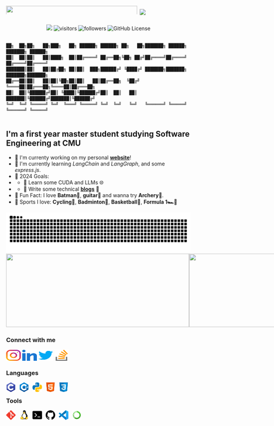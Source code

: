 # <img width="358" height="25" src="https://glitch-art.vercel.app/api/simple?word=Hi!%20I'm%20Henry%20(hungry5656)&font=Doto" /> <img src="https://media.giphy.com/media/hvRJCLFzcasrR4ia7z/giphy.gif" width="25px">

<div align="center">
  <a href="https://github.com/hungry5656/hungry5656"><img src="https://img.shields.io/badge/status-updating-brightgreen.svg"></a>
  <img src="https://visitor-badge.laobi.icu/badge?page_id=hungry5656.hungry5656" alt="visitors"/>
  <img src="https://img.shields.io/github/followers/hungry5656" alt="followers"/>
  <img src="https://img.shields.io/github/license/hungry5656/hungry5656" alt="GitHub License">


</div>

```

██╗  ██╗██╗   ██╗███╗   ██╗ ██████╗ ██████╗ ██╗   ██╗███████╗ ██████╗ ███████╗ ██████╗ 
██║  ██║██║   ██║████╗  ██║██╔════╝ ██╔══██╗╚██╗ ██╔╝██╔════╝██╔════╝ ██╔════╝██╔════╝ 
███████║██║   ██║██╔██╗ ██║██║  ███╗██████╔╝ ╚████╔╝ ███████╗███████╗ ███████╗███████╗ 
██╔══██║██║   ██║██║╚██╗██║██║   ██║██╔══██╗  ╚██╔╝  ╚════██║██╔═══██╗╚════██║██╔═══██╗
██║  ██║╚██████╔╝██║ ╚████║╚██████╔╝██║  ██║   ██║   ███████║╚██████╔╝███████║╚██████╔╝
╚═╝  ╚═╝ ╚═════╝ ╚═╝  ╚═══╝ ╚═════╝ ╚═╝  ╚═╝   ╚═╝   ╚══════╝ ╚═════╝ ╚══════╝ ╚═════╝ 
                                                                                       
```

## I'm a first year master student studying **Software Engineering** at **CMU**

- 📝 I'm currenty working on my personal **[website]**!
- 🌱 I'm currently learning *LangChain* and *LangGraph*, and some *express.js*.
- 🚩 2024 Goals:
- - 🔲 Learn some CUDA and LLMs 🌐
- - 🔲 Write some technical **[blogs]** 📂
- 👀 Fun Fact: I love **Batman🦇**, **guitar🎸** and wanna try **Archery🏹**.
- 🏃 Sports I love: **Cycling🚴**, **Badminton🏸**, **Basketball🏀**, **Formula 1🏎️🏁**

<picture>
  <source
    media="(prefers-color-scheme: dark)"
    srcset="https://raw.githubusercontent.com/hungry5656/hungry5656/output/github-snake-dark.svg" />
  <source 
    media="(prefers-color-scheme: light)"
    srcset="https://raw.githubusercontent.com/hungry5656/hungry5656/output/github-snake.svg" />
  <img alt="github-snake" src="github-snake.svg" />
</picture>

<div align="center" style="display: flex">
  <picture>
    <source
      srcset="https://github-readme-stats.vercel.app/api?username=hungry5656&show_icons=true&theme=radical&include_all_commits=true&card_width=500&rank_icon=github&line_height=20"
      media="(prefers-color-scheme: dark), (prefers-color-scheme: no-preference)"
    />
    <source
      srcset="https://github-readme-stats.vercel.app/api?username=hungry5656&show_icons=true&theme=moltack&include_all_commits=true&card_width=500&rank_icon=github"
      media="(prefers-color-scheme: light)"
    />
    <img src="https://github-readme-stats.vercel.app/api?username=hungry5656&show_icons=true&theme=radical&include_all_commits=true&card_width=500&rank_icon=github" style="width: 500px; height: 200px;"/>
  </picture>
  <picture>
    <source
      srcset="https://github-readme-stats.vercel.app/api/top-langs/?username=hungry5656&hide=jupyter%20notebook,html&theme=radical&layout=compact&card_width=500"
      media="(prefers-color-scheme: dark)"
    />
    <source
      srcset="https://github-readme-stats.vercel.app/api/top-langs/?username=hungry5656&hide=jupyter%20notebook,html&theme=moltack&layout=compact&card_width=500"
      media="(prefers-color-scheme: light), (prefers-color-scheme: no-preference)"
    />
    <img src="https://github-readme-stats.vercel.app/api/top-langs/?username=hungry5656&hide=jupyter%20notebook,html&theme=radical&layout=compact&card_width=500" style="width: 500px; height: 200px;"/>
  </picture>
</div>

### Connect with me

[<img align="center" src="img/instagram.svg" alt="Instagram" height="30" width="40" />][Instagram]
[<img align="center" src="img/linkedin.svg" alt="Linkedin" height="30" width="40" />][Linkedin]
[<img align="center" src="img/twitter.svg" alt="Twitter" height="30" width="40" />][Twitter]
[<img align="center" src="img/stack-overflow.svg" alt="Stack-Overflow" height="30" width="40" />][Stack-Overflow]


### Languages
<!-- svg source website -->

[<img align="left" alt="C" width="26px" src="img/c.svg" style="padding-right:10px;" />](http://www.open-std.org/jtc1/sc22/wg14/)
[<img align="left" alt="C++" width="26px" src="img/cpp.svg" style="padding-right:10px;" />](https://isocpp.org/)
[<img align="left" alt="Python" width="26px" src="img/python.svg" style="padding-right:10px;" />](https://www.python.org/)
[<img align="left" alt="HTML" width="26px" src="img/html.svg" style="padding-right:10px;" />](https://html.spec.whatwg.org/)
[<img align="left" alt="CSS" width="26px" src="img/css.svg" style="padding-right:10px;" />](https://www.w3.org/TR/CSS/#css)


<br>

### Tools
[<img align="left" alt="Git" width="26px" src="img/git.svg" style="padding-right:10px;" />](https://git-scm.com/)
[<img align="left" alt="Linux" width="26px" src="img/linux.svg" style="padding-right:10px;" />](https://www.linux.org/)
[<img align="left" alt="Terminal" width="26px" src="img/terminal.svg" style="padding-right:10px;" />](https://www.gnu.org/software/bash/)
[<img align="left" alt="Github" width="26px" src="img/github.svg" style="padding-right:10px;" />](https://github.com/)
[<img align="left" alt="Visual Studio Code" width="26px" src="img/vscode.svg" style="padding-right:10px;" />](https://code.visualstudio.com/)
[<img align="left" alt="Anaconda" width="26px" src="img/anaconda.svg" style="padding-right:10px;" />](https://www.anaconda.com/)


[website]: https://www.hungry5656.com
[Twitter]: https://twitter.com/hungry5656
[Instagram]: https://instagram.com/hungry5656_
[Linkedin]: https://www.linkedin.com/in/sizhuo-sun/
[Stack-Overflow]: https://stackoverflow.com/users/11640053/
[blogs]: https://blog.hungry5656.com
